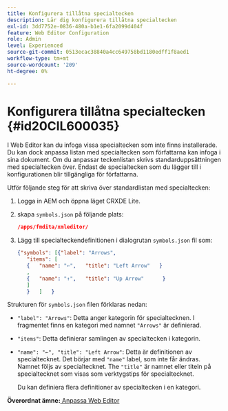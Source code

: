 ```yaml
---
title: Konfigurera tillåtna specialtecken
description: Lär dig konfigurera tillåtna specialtecken
exl-id: 3dd7752e-0836-480a-b1e1-6fa2099d404f
feature: Web Editor Configuration
role: Admin
level: Experienced
source-git-commit: 0513ecac38840a4cc649758bd1180edff1f8aed1
workflow-type: tm+mt
source-wordcount: '209'
ht-degree: 0%

---
```


# Konfigurera tillåtna specialtecken {#id20CIL600035}

I Web Editor kan du infoga vissa specialtecken som inte finns installerade. Du kan dock anpassa listan med specialtecken som författarna kan infoga i sina dokument. Om du anpassar teckenlistan skrivs standarduppsättningen med specialtecken över. Endast de specialtecken som du lägger till i konfigurationen blir tillgängliga för författarna.

Utför följande steg för att skriva över standardlistan med specialtecken:

1. Logga in AEM och öppna läget CRXDE Lite.

1. skapa `symbols.json` på följande plats:

   ```json
   /apps/fmdita/xmleditor/
   ```

1. Lägg till specialteckendefinitionen i dialogrutan `symbols.json` fil som:

   ```json
   {"symbols": [{"label": "Arrows",
      "items": [
      {   "name": "←",   "title": "Left Arrow"   } 
      ,   
      {   "name": "↑",   "title": "Up Arrow"      } 
      ]   
      }   ]   }
   ```


Strukturen för `symbols.json` filen förklaras nedan:

- `"label": "Arrows"`: Detta anger kategorin för specialtecknen. I fragmentet finns en kategori med namnet `"Arrows"` är definierad.
- `"items"`: Detta definierar samlingen av specialtecken i kategorin.
- `"name": "←", "title": "Left Arrow"`: Detta är definitionen av specialtecknet. Det börjar med `"name"` label, som inte får ändras. Namnet följs av specialtecknet. The `"title"` är namnet eller titeln på specialtecknet som visas som verktygstips för specialtecknet.

  Du kan definiera flera definitioner av specialtecken i en kategori.


**Överordnat ämne:**[ Anpassa Web Editor](conf-web-editor.md)
